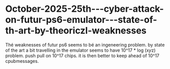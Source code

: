 # October-2025-25th---cyber-attack-on-futur-ps6-emulator---state-of-th-art-by-theoriczl-weaknesses
Thé weaknesses of futur ps6 seems to bé an ingeneering problem.
by state of the art a bit travelling in the emulator seems to have 10^17 * log (x*y*z) problem. push pull on 10^17 chips. it is then better to keep ahead of 10^17 cpubmessages.
